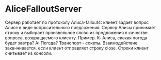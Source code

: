 # AliceFalloutServer
Сервер работает по протоколу Алиса-fallout4: клиент задает вопрос Алисе в виде вопросительного предложения. Сервер Алисы принимает строку и выбирает произвольное слово из предложения в качестве вопроса, возвращаемого клиенту. Пример. К: Алиса, скакая погода будет завтра? А: Погода?
Транспорт - cокеты. Взаимодействие заканчивается, если клиент отправляет строку close. Строки клиент считывает из консоли. 
